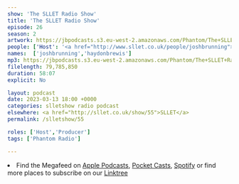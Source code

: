 ```yaml
---
show: 'The SLLET Radio Show'
title: 'The SLLET Radio Show'
episode: 26
season: 2
artwork: https://jbpodcasts.s3.eu-west-2.amazonaws.com/Phantom/The+SLLET+Radio+Show/SLLET+square.png
people: ['Host': '<a href="http://www.sllet.co.uk/people/joshbrunning">Josh Brunning</a>','Guest': '<a href="http://www.sllet.co.uk/people/haydonbrewis">Haydon Brewis</a>']
names:  ['joshbrunning','haydonbrewis']
mp3: https://jbpodcasts.s3.eu-west-2.amazonaws.com/Phantom/The+SLLET+Radio+Show/2023-03-13+-+55.mp3
filelength: 79,785,850
duration: 58:07
explicit: No

layout: podcast
date: 2023-03-13 18:00 +0000
categories: slletshow radio podcast
elsewhere: <a href="http://sllet.co.uk/show/55">SLLET</a>
permalink: /slletshow/55

roles: ['Host','Producer']
tags: ['Phantom Radio']

---
```


<li>Find the Megafeed on <a href="https://podcasts.apple.com/us/podcast/phantom-radio-all-the-shows/id1659527657">Apple Podcasts</a>, <a href="https://pca.st/5rlgsndl">Pocket Casts</a>, <a href="https://open.spotify.com/show/1WGc6YCF3UfAL7E62gHLAS?si=eff5901deb8d498e">Spotify</a> or find more places to subscribe on our <a href="https://linktr.ee/phantomradious">Linktree</a></li>
